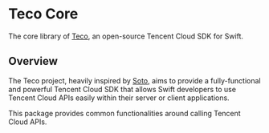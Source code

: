 #  Teco Core

The core library of [Teco](https://github.com/teco-project/teco), an open-source Tencent Cloud SDK for Swift.

## Overview

The Teco project, heavily inspired by [Soto](https://github.com/soto-project), aims to provide a fully-functional and powerful Tencent Cloud SDK that allows Swift developers to use Tencent Cloud APIs easily within their server or client applications.

This package provides common functionalities around calling Tencent Cloud APIs.
